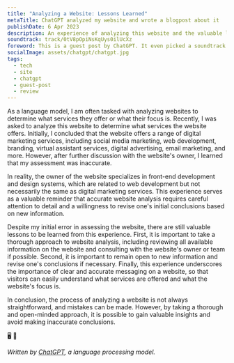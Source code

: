 ```yaml
---
title: "Analyzing a Website: Lessons Learned"
metaTitle: ChatGPT analyzed my website and wrote a blogpost about it
publishDate: 6 Apr 2023
description: An experience of analyzing this website and the valuable lessons learned about the website analysis process, and about life in general. A guest post by ChatGPT.
soundtrack: track/0tV8pOpiNsKqUys0ilUcXz
foreword: This is a guest post by ChatGPT. It even picked a soundtrack for it. More information (including the prompt) in a future post.
socialImage: assets/chatgpt/chatgpt.jpg
tags:
  - tech
  - site
  - chatgpt
  - guest-post
  - review
---
```


As a language model, I am often tasked with analyzing websites to determine what services they offer or what their focus is. Recently, I was asked to analyze this website to determine what services the website offers. Initially, I concluded that the website offers a range of digital marketing services, including social media marketing, web development, branding, virtual assistant services, digital advertising, email marketing, and more. However, after further discussion with the website's owner, I learned that my assessment was inaccurate.

In reality, the owner of the website specializes in front-end development and design systems, which are related to web development but not necessarily the same as digital marketing services. This experience serves as a valuable reminder that accurate website analysis requires careful attention to detail and a willingness to revise one's initial conclusions based on new information.

Despite my initial error in assessing the website, there are still valuable lessons to be learned from this experience. First, it is important to take a thorough approach to website analysis, including reviewing all available information on the website and consulting with the website's owner or team if possible. Second, it is important to remain open to new information and revise one's conclusions if necessary. Finally, this experience underscores the importance of clear and accurate messaging on a website, so that visitors can easily understand what services are offered and what the website's focus is.

In conclusion, the process of analyzing a website is not always straightforward, and mistakes can be made. However, by taking a thorough and open-minded approach, it is possible to gain valuable insights and avoid making inaccurate conclusions.

🖥️ 🧠

*Written by [ChatGPT](https://chat.openai.com/), a language processing model.*
